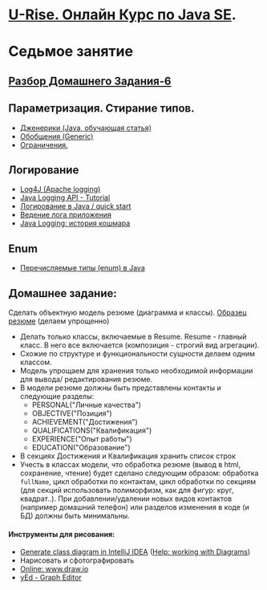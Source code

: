 # <a href="http://java.u-rise.com/">U-Rise. Онлайн Курс по Java SE</a>.
# Седьмое занятие

## [Разбор Домашнего Задания-6](lesson6.md#Домашнее-задание)

## Параметризация. Стирание типов.
- <a href="http://www.quizful.net/post/java-generics-tutorial">Дженерики (Java, обучающая статья)</a>
- <a href="http://developer.alexanderklimov.ru/android/java/generic.php">Обобщения (Generic)</a>
- <a href="http://docs.oracle.com/javase/tutorial/java/generics/restrictions.html">Ограничения.</a>

## Логирование
-  <a href="https://logging.apache.org/">Log4J (Apache logging)</a>
-  <a href="http://www.vogella.com/tutorials/Logging/article.html">Java Logging API - Tutorial</a>
 - <a href="https://habrahabr.ru/post/130195/">Логирование в Java / quick start</a>
 - <a href="http://skipy.ru/useful/logging.html">Ведение лога приложения</a>
 - <a href="http://habrahabr.ru/post/113145/">Java Logging: история кошмара</a>

## Enum
- <a href="http://easy-code.ru/lesson/enum-types-java">Перечисляемые типы (enum) в Java</a>

## Домашнее задание: 
Cделать объектную модель резюме (диаграмма и классы). <a href="http://u-rise.com/teacherofjava.pdf">Образец резюме</a> (делаем упрощенно)
  - Делать только классы, включаемые в Resume. Resume - главный класс. В него все включается (композиция - строгий вид агрегации).
  - Схожие по структуре и функциональности сущности делаем одним классом.
  - Модель упрощаем для хранения только необходимой информации для вывода/ редактирования резюме.
  - В модели резюме должны быть представлены контакты и следующие разделы:
    - PERSONAL("Личные качества")
    - OBJECTIVE("Позиция")
    - ACHIEVEMENT("Достижения")
    - QUALIFICATIONS("Квалификация")
    - EXPERIENCE("Опыт работы")
     - EDUCATION("Образование")
  - В секциях Достижения и Квалификация хранить список строк
  - Учесть в классах модели, что обработка резюме (вывод в html, сохранение, чтение) будет сделано следующим образом:
обработка `fullName`, цикл обработки по контактам, цикл обработки по секциям (для секций использовать полиморфизм, как для фигур: круг, квадрат..).
При добавлении/удалении новых видов контактов (например домашний телефон) или разделов изменения в коде (и БД) должны быть минимальны.

#### Инструменты для рисования:

- <a href="http://stackoverflow.com/questions/8942751/use-intellij-to-generate-class-diagram#26926334">Generate class diagram in IntelliJ IDEA</a> (<a href="https://www.jetbrains.com/help/idea/2016.1/working-with-diagrams.html?origin=old_help">Help: working with Diagrams</a>)
- Нарисовать и сфотографировать
- <a href="http://www.draw.io">Online: www.draw.io</a>
- <a href="https://www.yworks.com/">yEd - Graph Editor</a>
